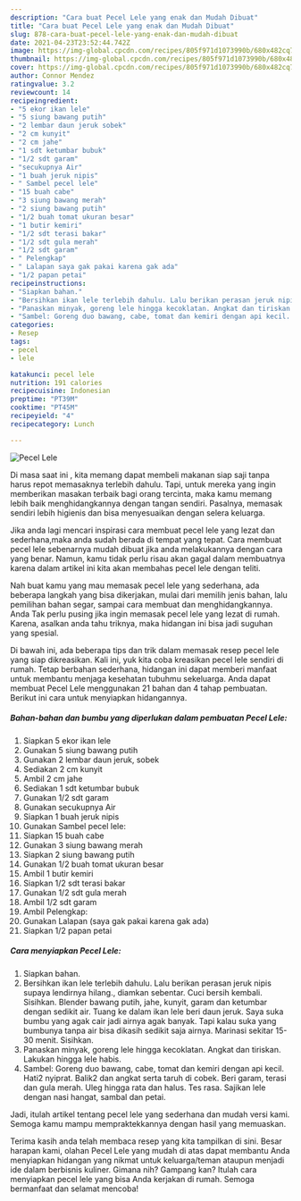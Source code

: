 ```yaml
---
description: "Cara buat Pecel Lele yang enak dan Mudah Dibuat"
title: "Cara buat Pecel Lele yang enak dan Mudah Dibuat"
slug: 878-cara-buat-pecel-lele-yang-enak-dan-mudah-dibuat
date: 2021-04-23T23:52:44.742Z
image: https://img-global.cpcdn.com/recipes/805f971d1073990b/680x482cq70/pecel-lele-foto-resep-utama.jpg
thumbnail: https://img-global.cpcdn.com/recipes/805f971d1073990b/680x482cq70/pecel-lele-foto-resep-utama.jpg
cover: https://img-global.cpcdn.com/recipes/805f971d1073990b/680x482cq70/pecel-lele-foto-resep-utama.jpg
author: Connor Mendez
ratingvalue: 3.2
reviewcount: 14
recipeingredient:
- "5 ekor ikan lele"
- "5 siung bawang putih"
- "2 lembar daun jeruk sobek"
- "2 cm kunyit"
- "2 cm jahe"
- "1 sdt ketumbar bubuk"
- "1/2 sdt garam"
- "secukupnya Air"
- "1 buah jeruk nipis"
- " Sambel pecel lele"
- "15 buah cabe"
- "3 siung bawang merah"
- "2 siung bawang putih"
- "1/2 buah tomat ukuran besar"
- "1 butir kemiri"
- "1/2 sdt terasi bakar"
- "1/2 sdt gula merah"
- "1/2 sdt garam"
- " Pelengkap"
- " Lalapan saya gak pakai karena gak ada"
- "1/2 papan petai"
recipeinstructions:
- "Siapkan bahan."
- "Bersihkan ikan lele terlebih dahulu. Lalu berikan perasan jeruk nipis supaya lendirnya hilang., diamkan sebentar. Cuci bersih kembali. Sisihkan. Blender bawang putih, jahe, kunyit, garam dan ketumbar dengan sedikit air. Tuang ke dalam ikan lele beri daun jeruk. Saya suka bumbu yang agak cair jadi airnya agak banyak. Tapi kalau suka yang bumbunya tanpa air bisa dikasih sedikit saja airnya. Marinasi sekitar 15-30 menit. Sisihkan."
- "Panaskan minyak, goreng lele hingga kecoklatan. Angkat dan tiriskan. Lakukan hingga lele habis."
- "Sambel: Goreng duo bawang, cabe, tomat dan kemiri dengan api kecil. Hati2 nyiprat. Balik2 dan angkat serta taruh di cobek. Beri garam, terasi dan gula merah. Uleg hingga rata dan halus. Tes rasa. Sajikan lele dengan nasi hangat, sambal dan petai."
categories:
- Resep
tags:
- pecel
- lele

katakunci: pecel lele 
nutrition: 191 calories
recipecuisine: Indonesian
preptime: "PT39M"
cooktime: "PT45M"
recipeyield: "4"
recipecategory: Lunch

---
```



![Pecel Lele](https://img-global.cpcdn.com/recipes/805f971d1073990b/680x482cq70/pecel-lele-foto-resep-utama.jpg)

Di masa  saat ini , kita memang dapat membeli makanan siap saji tanpa harus repot memasaknya terlebih dahulu. Tapi, untuk mereka yang ingin memberikan masakan terbaik bagi orang tercinta, maka kamu memang lebih baik menghidangkannya dengan tangan sendiri. Pasalnya, memasak sendiri lebih higienis dan bisa menyesuaikan dengan selera keluarga.

Jika anda lagi mencari inspirasi cara membuat pecel lele yang lezat dan sederhana,maka anda sudah berada di tempat yang tepat. Cara membuat pecel lele  sebenarnya mudah dibuat jika anda melakukannya dengan cara yang benar. Namun, kamu tidak perlu risau akan gagal dalam membuatnya 
karena dalam artikel ini kita akan membahas pecel lele dengan teliti.  



Nah buat kamu yang mau memasak pecel lele yang sederhana, ada beberapa langkah yang bisa dikerjakan, mulai dari memilih jenis bahan, lalu pemilihan bahan segar, sampai cara membuat dan menghidangkannya. Anda Tak perlu pusing jika ingin memasak pecel lele yang lezat di rumah. Karena, asalkan anda  tahu triknya, maka hidangan ini bisa jadi suguhan yang spesial.

Di bawah ini, ada beberapa tips dan trik dalam memasak resep pecel lele yang siap dikreasikan. Kali ini, yuk kita coba kreasikan pecel lele sendiri di rumah. Tetap berbahan sederhana, hidangan ini dapat memberi manfaat untuk membantu menjaga kesehatan tubuhmu sekeluarga. Anda dapat membuat Pecel Lele menggunakan 21 bahan dan 4 tahap pembuatan. Berikut ini cara untuk menyiapkan hidangannya.

<!--inarticleads1-->

##### Bahan-bahan dan bumbu yang diperlukan dalam pembuatan Pecel Lele:

1. Siapkan 5 ekor ikan lele
1. Gunakan 5 siung bawang putih
1. Gunakan 2 lembar daun jeruk, sobek
1. Sediakan 2 cm kunyit
1. Ambil 2 cm jahe
1. Sediakan 1 sdt ketumbar bubuk
1. Gunakan 1/2 sdt garam
1. Gunakan secukupnya Air
1. Siapkan 1 buah jeruk nipis
1. Gunakan  Sambel pecel lele:
1. Siapkan 15 buah cabe
1. Gunakan 3 siung bawang merah
1. Siapkan 2 siung bawang putih
1. Gunakan 1/2 buah tomat ukuran besar
1. Ambil 1 butir kemiri
1. Siapkan 1/2 sdt terasi bakar
1. Gunakan 1/2 sdt gula merah
1. Ambil 1/2 sdt garam
1. Ambil  Pelengkap:
1. Gunakan  Lalapan (saya gak pakai karena gak ada)
1. Siapkan 1/2 papan petai




<!--inarticleads2-->

##### Cara menyiapkan Pecel Lele:

1. Siapkan bahan.
1. Bersihkan ikan lele terlebih dahulu. Lalu berikan perasan jeruk nipis supaya lendirnya hilang., diamkan sebentar. Cuci bersih kembali. Sisihkan. Blender bawang putih, jahe, kunyit, garam dan ketumbar dengan sedikit air. Tuang ke dalam ikan lele beri daun jeruk. Saya suka bumbu yang agak cair jadi airnya agak banyak. Tapi kalau suka yang bumbunya tanpa air bisa dikasih sedikit saja airnya. Marinasi sekitar 15-30 menit. Sisihkan.
1. Panaskan minyak, goreng lele hingga kecoklatan. Angkat dan tiriskan. Lakukan hingga lele habis.
1. Sambel: Goreng duo bawang, cabe, tomat dan kemiri dengan api kecil. Hati2 nyiprat. Balik2 dan angkat serta taruh di cobek. Beri garam, terasi dan gula merah. Uleg hingga rata dan halus. Tes rasa. Sajikan lele dengan nasi hangat, sambal dan petai.




Jadi, itulah artikel tentang  pecel lele  yang sederhana dan mudah versi kami. Semoga kamu mampu mempraktekkannya dengan hasil yang memuaskan. 

Terima kasih anda telah membaca resep yang kita tampilkan di sini. Besar harapan kami, olahan  Pecel Lele yang mudah di atas dapat membantu Anda menyiapkan hidangan yang nikmat untuk keluarga/teman ataupun menjadi ide dalam berbisnis kuliner. Gimana nih? Gampang kan? Itulah cara menyiapkan pecel lele yang bisa Anda kerjakan di rumah. Semoga bermanfaat dan selamat mencoba!

